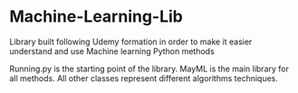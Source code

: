 # Machine-Learning-Lib
Library built following Udemy formation in order to make it easier understand and use Machine learning Python methods

Running.py is the starting point of the library.
MayML is the main library for all methods.
All other classes represent different algorithms techniques.
